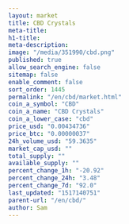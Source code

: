 ```yaml
---
layout: market
title: CBD Crystals
meta-title: 
h1-title: 
meta-description: 
image: "/media/351990/cbd.png"
published: true
allow_search_engine: false
sitemap: false
enable_comment: false
sort_order: 1445
permalink: "/en/cbd/market.html"
coin_a_symbol: "CBD"
coin_a_name: "CBD Crystals"
coin_a_lower_case: "cbd"
price_usd: "0.00434736"
price_btc: "0.00000037"
24h_volume_usd: "59.3635"
market_cap_usd: ""
total_supply: ""
available_supply: ""
percent_change_1h: "-20.92"
percent_change_24h: "3.48"
percent_change_7d: "92.0"
last_updated: "1517140751"
parent-url: "/en/cbd/"
author: Sam
---
```


